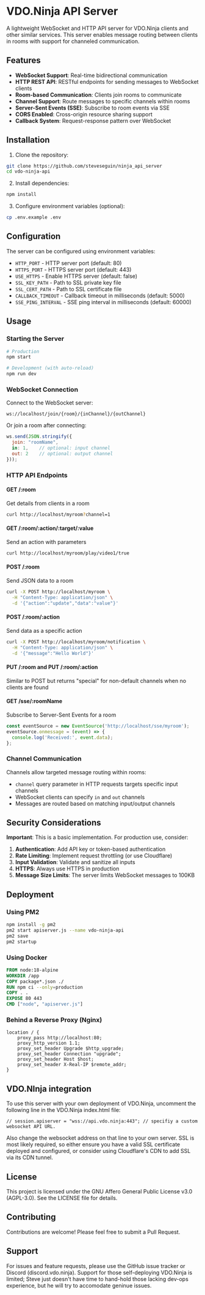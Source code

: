# VDO.Ninja API Server

A lightweight WebSocket and HTTP API server for VDO.Ninja clients and other similar services. This server enables message routing between clients in rooms with support for channeled communication.

## Features

- **WebSocket Support**: Real-time bidirectional communication
- **HTTP REST API**: RESTful endpoints for sending messages to WebSocket clients
- **Room-based Communication**: Clients join rooms to communicate
- **Channel Support**: Route messages to specific channels within rooms
- **Server-Sent Events (SSE)**: Subscribe to room events via SSE
- **CORS Enabled**: Cross-origin resource sharing support
- **Callback System**: Request-response pattern over WebSocket

## Installation

1. Clone the repository:
```bash
git clone https://github.com/steveseguin/ninja_api_server
cd vdo-ninja-api
```

2. Install dependencies:
```bash
npm install
```

3. Configure environment variables (optional):
```bash
cp .env.example .env
```

## Configuration

The server can be configured using environment variables:

- `HTTP_PORT` - HTTP server port (default: 80)
- `HTTPS_PORT` - HTTPS server port (default: 443)
- `USE_HTTPS` - Enable HTTPS server (default: false)
- `SSL_KEY_PATH` - Path to SSL private key file
- `SSL_CERT_PATH` - Path to SSL certificate file
- `CALLBACK_TIMEOUT` - Callback timeout in milliseconds (default: 5000)
- `SSE_PING_INTERVAL` - SSE ping interval in milliseconds (default: 60000)

## Usage

### Starting the Server

```bash
# Production
npm start

# Development (with auto-reload)
npm run dev
```

### WebSocket Connection

Connect to the WebSocket server:
```
ws://localhost/join/{room}/{inChannel}/{outChannel}
```

Or join a room after connecting:
```javascript
ws.send(JSON.stringify({
  join: "roomName",
  in: 1,    // optional: input channel
  out: 2    // optional: output channel
}));
```

### HTTP API Endpoints

#### GET /:room
Get details from clients in a room
```bash
curl http://localhost/myroom?channel=1
```

#### GET /:room/:action/:target/:value
Send an action with parameters
```bash
curl http://localhost/myroom/play/video1/true
```

#### POST /:room
Send JSON data to a room
```bash
curl -X POST http://localhost/myroom \
  -H "Content-Type: application/json" \
  -d '{"action":"update","data":"value"}'
```

#### POST /:room/:action
Send data as a specific action
```bash
curl -X POST http://localhost/myroom/notification \
  -H "Content-Type: application/json" \
  -d '{"message":"Hello World"}'
```

#### PUT /:room and PUT /:room/:action
Similar to POST but returns "special" for non-default channels when no clients are found

#### GET /sse/:roomName
Subscribe to Server-Sent Events for a room
```javascript
const eventSource = new EventSource('http://localhost/sse/myroom');
eventSource.onmessage = (event) => {
  console.log('Received:', event.data);
};
```

### Channel Communication

Channels allow targeted message routing within rooms:

- `channel` query parameter in HTTP requests targets specific input channels
- WebSocket clients can specify `in` and `out` channels
- Messages are routed based on matching input/output channels

## Security Considerations

**Important**: This is a basic implementation. For production use, consider:

1. **Authentication**: Add API key or token-based authentication
2. **Rate Limiting**: Implement request throttling (or use Cloudflare)
3. **Input Validation**: Validate and sanitize all inputs
4. **HTTPS**: Always use HTTPS in production
5. **Message Size Limits**: The server limits WebSocket messages to 100KB

## Deployment

### Using PM2

```bash
npm install -g pm2
pm2 start apiserver.js --name vdo-ninja-api
pm2 save
pm2 startup
```

### Using Docker

```dockerfile
FROM node:18-alpine
WORKDIR /app
COPY package*.json ./
RUN npm ci --only=production
COPY . .
EXPOSE 80 443
CMD ["node", "apiserver.js"]
```

### Behind a Reverse Proxy (Nginx)

```nginx
location / {
    proxy_pass http://localhost:80;
    proxy_http_version 1.1;
    proxy_set_header Upgrade $http_upgrade;
    proxy_set_header Connection "upgrade";
    proxy_set_header Host $host;
    proxy_set_header X-Real-IP $remote_addr;
}
```

## VDO.NInja integration

To use this server with your own deployment of VDO.Ninja, uncomment the following line in the VDO.Ninja index.html file:
```
// session.apiserver = "wss://api.vdo.ninja:443"; // specifiy a custom websocket API URL.
```
Also change the websocket address on that line to your own server. SSL is most likely required, so either ensure you have a valid SSL certificate deployed and configured, or consider using Cloudflare's CDN to add SSL via its CDN tunnel.

## License

This project is licensed under the GNU Affero General Public License v3.0 (AGPL-3.0). See the LICENSE file for details.

## Contributing

Contributions are welcome! Please feel free to submit a Pull Request.

## Support

For issues and feature requests, please use the GitHub issue tracker or Discord (discord.vdo.ninja).  Support for those self-deploying VDO.Ninja is limited; Steve just doesn't have time to hand-hold those lacking dev-ops experience, but he will try to accomodate geninue issues.
